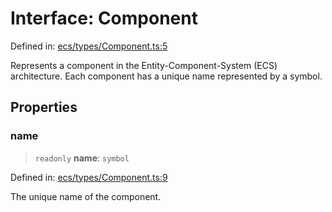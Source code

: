 # Interface: Component

Defined in: [ecs/types/Component.ts:5](https://github.com/Forge-Game-Engine/Forge/blob/7b95769650b59c5ba12aa490e41717344ca6bf1e/src/ecs/types/Component.ts#L5)

Represents a component in the Entity-Component-System (ECS) architecture.
Each component has a unique name represented by a symbol.

## Properties

### name

> `readonly` **name**: `symbol`

Defined in: [ecs/types/Component.ts:9](https://github.com/Forge-Game-Engine/Forge/blob/7b95769650b59c5ba12aa490e41717344ca6bf1e/src/ecs/types/Component.ts#L9)

The unique name of the component.
